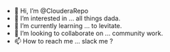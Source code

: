 - 👋 Hi, I’m @ClouderaRepo
- 👀 I’m interested in ... all things dada. 
- 🌱 I’m currently learning ... to levitate. 
- 💞️ I’m looking to collaborate on ... community work. 
- 📫 How to reach me ... slack me ? 

<!---
ClouderaRepo/ClouderaRepo is a ✨ special ✨ repository because its `README.md` (this file) appears on your GitHub profile.
You can click the Preview link to take a look at your changes.
--->
